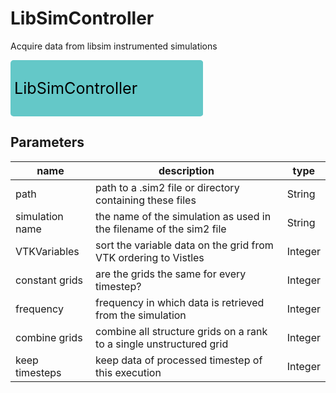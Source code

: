 
# LibSimController
Acquire data from libsim instrumented simulations



<svg width="308.4" height="90" >
<rect x="0" y="0" width="308.4" height="90" rx="5" ry="5" style="fill:#64c8c8ff;" />
<text x="6.0" y="54.0" font-size="1.7999999999999998em">LibSimController</text></svg>



## Parameters
|name|description|type|
|-|-|-|
|path|path to a .sim2 file or directory containing these files|String|
|simulation name|the name of the simulation as used in the filename of the sim2 file |String|
|VTKVariables|sort the variable data on the grid from VTK ordering to Vistles|Integer|
|constant grids|are the grids the same for every timestep?|Integer|
|frequency|frequency in which data is retrieved from the simulation|Integer|
|combine grids|combine all structure grids on a rank to a single unstructured grid|Integer|
|keep timesteps|keep data of processed timestep of this execution|Integer|
